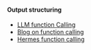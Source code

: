 #### Output structuring

- [LLM function Calling](https://github.com/imaurer/awesome-llm-json/)
- [Blog on function calling](https://fireworks.ai/blog/firefunction-v1-gpt-4-level-function-calling)
- [Hermes function calling](https://github.com/NousResearch/Hermes-Function-Calling)
